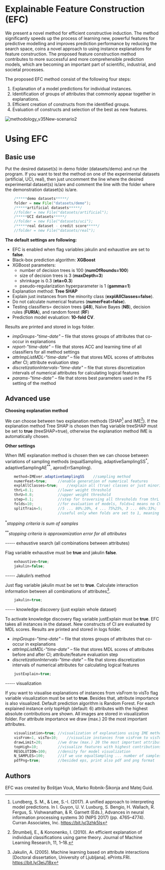 # Explainable Feature Construction (EFC)
We present a novel method for efficient constructive induction. The method significantly speeds up the process of learning new, powerful features for predictive modelling and improves prediction performance by reducing the search space, coins a novel approach to using instance explanations for feature construction. The proposed feature construction method contributes to more successful and more comprehensible prediction models, which are becoming an important part of scientific, industrial, and societal processes. 

The proposed EFC method consist of the following four steps:
1.	Explanation of a model predictions for individual instances.
2.	Identification of groups of attributes that commonly appear together in explanations.
3.	Efficient creation of constructs from the identified groups.
4.	Evaluation of constructs and selection of the best as new features.

![methodology_v35New-scenario2](https://user-images.githubusercontent.com/88408507/155245515-200af9d9-940b-49fb-a508-3011fca4bc3c.svg)

# Using EFC
## Basic use
Put the desired dataset(s) in demo folder (datasets/demo) and run the program. If you want to test the method on one of the experimental datasets (artificial, UCI, real), then just uncomment the line where the desired experimental dataset(s) is/are and comment the line with the folder where the demonstration dataset(s) is/are.
```java
    /*****demo datasets*****/
    folder = new File("datasets/demo");
    /*****artificial datasets*****/ 
    //folder = new File("datasets/artificial");
    /*****UCI datasets*****/
    //folder = new File("datasets/uci");
    /*****real dataset - credit score*****/       
    //folder = new File("datasets/real");
```

**The default settings are following:**
- EFC is enabled when flag variables jakulin and exhaustive are set to **false**. 
- Black-box prediction algorithm: **XGBoost**
-	XGBoost parameters: 
    -	number of decision trees is 100 (**numOfRounds=100**) 
    -	size of decision trees is 3 (**maxDepth=3**) 
    -	shrinkage is 0.3 (**eta=0.3**) 
    -	pseudo-regularization hyperparameter is 1 (**gamma=1**)
-	Explanation method: **Tree SHAP**
-	Explain just instances from the minority class (**explAllClasses=false**).
-	Do not calculate numerical features (**numerFeat=false**).
-	Testing classifiers= decision trees (**j48**), Naïve Bayes (**NB**), decision rules (**FURIA**), and random forest (**RF**)
-	Prediction model evaluation: **10-fold CV**.

Results are printed and stored in logs folder.
-	_impGroups-"time-date"_ – file that stores groups of attributes that co-occur in explanations
-	_report-"time-date"_ – file that stores ACC and learning time of all classifiers for all method settings
-	_attrImpListMDL-"time-date"_ – file that stores MDL scores of attributes after CI; attribute evaluation step
-	_discretizationIntervals-"time-date"_ – file that stores discretization intervals of numerical attributes for calculating logical features
-	_params-"time-date"_ – file that stores best parameters used in the FS setting of the method

## Advanced use
**Choosing explanation method**

We can choose between two explanation methods (SHAP[^1] and IME[^2]). If the explanation method Tree SHAP is chosen then flag variable treeSHAP must be set to **true** (treeSHAP=true), otherwise the explanation method IME is automatically chosen.

**Other settings**

When IME explanation method is chosen then we can choose between variations of sampling methods (equalSampling, adaptiveSamplingSS<sup>*</sup>, adaptiveSamplingAE<sup>**</sup>, aproxErrSampling).

```java
    method=IMEver.adaptiveSamplingSS    //sampling method
    numerFeat=true;     //enable generation of numerical features 
    explAllClasses=true;    //explain all (true) classes or just minority class (false)
    thrL=0.1;           //lower weight threshold 
    thrU=0.8;           //upper weight threshold
    step=0.1;           //step for traversing all thresholds from thrL to thrU
    folds=10;           //for evaluation of models, folds=1 means no CV and using split in ratio listed below
    splitTrain=5;       //5 ... 80%:20%, 4 ... 75%25%, 3 ... 66%:33%; 
                        //useful only when folds are set to 1, meaning no CV and using split
```

<sup>*</sup>_stopping criteria is sum of samples_

<sup>**</sup>_stopping criteria is approxamization error for all attributes_

----- exhaustive search (all combinations between attributes)

Flag variable exhaustive must be **true** and jakulin **false**.

```java
    exhaustive=true;
    jakulin=false;
```     
----- Jakulin’s method

Just flag variable jakulin must be set to **true**. Calculate interaction information between all combinations of attributes[^3]. 

```java
    jakulin=true;
```
----- knowledge discovery (just explain whole dataset)

To activate knowledge discovery flag variable justExplain must be **true**. EFC takes all instances in the dataset. New constructs of CI are evaluated by MDL scores. Results are printed and stored in logs folder.
-	_impGroups-"time-date"_ – file that stores groups of attributes that co-occur in explanations
-	_attrImpListMDL-"time-date"_ – file that stores MDL scores of attributes before and after CI; attribute/feature evaluation step
-	_discretizationIntervals-"time-date"_ – file that stores discretization intervals of numerical attributes for calculating logical features

```java          
    justExplain=true;
```    

----- visualization

If you want to visualise explanations of instances from visFrom to visTo flag variable visualization must be set to **true**. Besides that, attribute importance is also visualized. Default prediction algorithm is Random Forest. For each explained instance only topHigh (default: 6) attributes with the highest absolute contributions are shown. All images are stored in visualization folder. For attribute importance we draw (max.) 20 the most important attributes.
         

```java
    visualization=true; //visualization of explanations using IME method
    visFrom=1, visTo=10;    //visualize instances from visFrom to visTo
    drawLimit=20;       //we draw (max.) 20 the most important attributes (attribute importance visualisation)
    topHigh=10;         //visualize features with highest contributions (instace explanation visualisation)
    RESOLUTION=100;     //density for model visualization
    N_SAMPLES=100;      //if we use equalSampling ... number of samples  
    pdfPng=true;        //besided eps, print also pdf and png format
```
## Authors
EFC was created by Boštjan Vouk, Marko Robnik-Šikonja and Matej Guid.

[^1]: Lundberg, S. M., & Lee, S.-I. (2017). A unified approach to interpreting model predictions. In I. Guyon, U. V. Luxburg, S. Bengio, H. Wallach, R. Fergus, S. Vishwanathan, & R. Garnett (Eds.), Advances in neural information processing systems 30 (NIPS 2017) (pp. 4765–4774). Curran Associates, Inc. https://bit.ly/3zhk5Is
[^2]: Štrumbelj, E., & Kononenko, I. (2010). An efficient explanation of individual classifications using game theory. Journal of Machine Learning Research, 11, 1–18.
[^3]: Jakulin, A. (2005). Machine learning based on attribute interactions [Doctoral dissertation, University of Ljubljana]. ePrints.FRI. https://bit.ly/3eiJ18x
